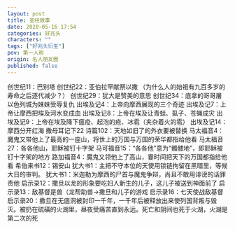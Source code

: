 ```yaml
---
layout: post
title: 圣经故事
date: 2020-05-16 17:54
categories: 好兆头
characters: ""
tags: ["好兆头衍生"]
pov: 第一人称
origin: 名人朋友圈
published: false
---
```


创世纪11：巴别塔
创世纪22：亚伯拉罕献祭以撒
（为什么人的始祖有九百多岁的寿命之后逐代减少？）
创世纪29：犹大是赞美的意思
创世纪34：底拿的哥哥屠以色列城为妹妹受辱复仇
出埃及记4：上帝向摩西展现的三个奇迹
出埃及记7：上帝让摩西把埃及河水变成血
出埃及记8：上帝在埃及让青蛙、虱子、苍蝇成灾
出埃及记9：上帝在埃及降下瘟疫、起泡的疮、冰雹（夹杂着火的雹）
出埃及记14：摩西分开红海
撒母耳记下22
诗篇102：天地如旧了的外衣要被替换
马太福音4：魔鬼又带他上了最高的一座山，将世上的万国与万国的荣华都指给他看
马太福音27：各各他山，耶稣被钉十字架
马可福音15：“各各他”意为“髑髅地”，即耶稣被钉十字架的地方
路加福音4：魔鬼又领他上了高山，霎时间把天下的万国都指给他看
希伯来书12：锡安山
犹大书1：主把不守本位的天使用锁链拘留在黑暗里，等候大日的审判。
犹大书1：米迦勒为摩西的尸首与魔鬼争辩，尚且不敢用诽谤的话罪责他
启示录12：撒旦以龙的形象要吃妇人新生的儿子，这儿子被送到神面前了
启示录13：敌基督是兽（龙帮助兽→撒旦和儿子的游戏
启示录16：七天使战敌基督
启示录20：撒旦在无底洞被封印一千年，一千年后被释放出来使列国背叛与毁灭。被扔在硫磺的火湖里，昼夜受痛苦直到永远。死亡和阴间也死于火湖，火湖是第二次的死
